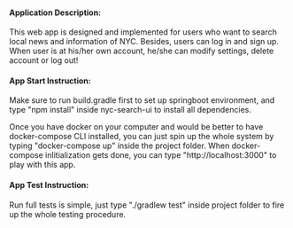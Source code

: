 <h4>Application Description:</h4>
<p>This web app is designed and implemented for users who want to search local 
news and information of NYC. Besides, users can log in and sign up. When 
user is at his/her own account, he/she can modify settings, delete account or log out!</p>
<h4>App Start Instruction:</h4>
<p>Make sure to run build.gradle first to set up springboot environment, and type
"npm install" inside nyc-search-ui to install all dependencies.</p>
<p>Once you have docker on your computer and would be better to have
docker-compose CLI installed, you can just spin up the whole system
by typing "docker-compose up" inside the project folder. When docker-compose inlitialization
gets done, you can type "http://localhost:3000" to play with this app.</p>
<h4>App Test Instruction:</h4>
<p>Run full tests is simple, just type "./gradlew test" inside project folder 
to fire up the whole testing procedure.</p>